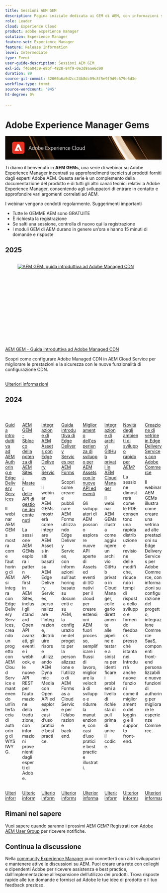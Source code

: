 ```yaml
---
title: Sessioni AEM GEM
description: Pagina iniziale dedicata ai GEM di AEM, con informazioni sulla serie di webinar, informazioni sulla registrazione e webinar precedenti e futuri
role: Leader
cloud: Experience Cloud
product: adobe experience manager
solution: Experience Manager
feature-set: Experience Manager
feature: Release Information
level: Intermediate
type: Event
user-guide-description: Sessioni AEM GEM
exl-id: f46a8439-e9bf-4828-84f9-0e3d9aae6d90
duration: 89
source-git-commit: 32060a6a0d2cc24b8dc09c8f5e9f9d9c679e6d3e
workflow-type: tm+mt
source-wordcount: '845'
ht-degree: 0%

---
```


# Adobe Experience Manager Gems

<img alt="Esperienze digitali" src="./assets/ADX_Gems.png"/>

Ti diamo il benvenuto in **AEM GEMs**, una serie di webinar su Adobe Experience Manager incentrati su approfondimenti tecnici sui prodotti forniti dagli esperti Adobe AEM. Questa serie è un complemento della documentazione del prodotto e di tutti gli altri canali tecnici relativi a Adobe Experience Manager, consentendo agli sviluppatori di entrare in contatto e approfondire vari argomenti correlati ad AEM.

I webinar vengono condotti regolarmente.  Suggerimenti importanti

* Tutte le GEMME AEM sono GRATUITE
* È richiesta la registrazione
* Se salti una sessione, controlla di nuovo qui la registrazione
* I moduli GEM di AEM durano in genere un’ora e hanno 15 minuti di domande e risposte

## 2025

<!-- CARDS

* gems2025/getting-started-adobe-managed-cdn.md

-->
<!-- START CARDS HTML - DO NOT MODIFY BY HAND -->
<div class="columns">
    <div class="column is-half-tablet is-half-desktop is-one-third-widescreen" aria-label="AEM GEMs - Getting started with Adobe Managed CDN">
        <div class="card" style="height: 100%; display: flex; flex-direction: column; height: 100%;">
            <div class="card-image">
                <figure class="image x-is-16by9">
                    <a href="gems2025/getting-started-adobe-managed-cdn.md" title="AEM GEM: guida introduttiva ad Adobe Managed CDN" target="_blank" rel="referrer">
                        <img class="is-bordered-r-small" src="https://video.tv.adobe.com/v/3443168/?format=jpeg&nocache=1739484199651" alt="AEM GEM: guida introduttiva ad Adobe Managed CDN"
                             style="width: 100%; aspect-ratio: 16 / 9; object-fit: cover; overflow: hidden; display: block; margin: auto;">
                    </a>
                </figure>
            </div>
            <div class="card-content is-padded-small" style="display: flex; flex-direction: column; flex-grow: 1; justify-content: space-between;">
                <div class="top-card-content">
                    <p class="headline is-size-6 has-text-weight-bold">
                        <a href="gems2025/getting-started-adobe-managed-cdn.md" target="_blank" rel="referrer" title="AEM GEM: guida introduttiva ad Adobe Managed CDN">AEM GEM - Guida introduttiva ad Adobe Managed CDN</a>
                    </p>
                    <p class="is-size-6">Scopri come configurare Adobe Managed CDN in AEM Cloud Service per migliorare le prestazioni e la sicurezza con le nuove funzionalità di configurazione CDN.</p>
                </div>
                <a href="gems2025/getting-started-adobe-managed-cdn.md" target="_blank" rel="referrer" class="spectrum-Button spectrum-Button--outline spectrum-Button--primary spectrum-Button--sizeM" style="align-self: flex-start; margin-top: 1rem;">
                    <span class="spectrum-Button-label has-no-wrap has-text-weight-bold">Ulteriori informazioni</span>
                </a>
            </div>
        </div>
    </div>
</div>
<!-- END CARDS HTML - DO NOT MODIFY BY HAND -->

## 2024

<!-- CARDS
* gems2024/aem-authoring-and-edge-delivery.md
* gems2024/content-management-apis.md
* gems2024/edge-delivery-for-aem-assets.md
* gems2024/edge-delivery-for-aem-forms.md
* gems2024/improving-dev-experience-for-aem-assets-with-new-apis-and-events.md
* gems2024/private-github-for-aem-cloud-manager.md
* gems2024/rapid-development-environment-news.md
* gems2024/storefronts-on-edge-delivery-with-adobe-commerce.md
-->
<!-- START CARDS HTML - DO NOT MODIFY BY HAND -->
<div class="columns">
    <div class="column is-half-tablet is-half-desktop is-one-third-widescreen" aria-label="Getting started with AEM Authoring and Edge Delivery Services">
        <div class="card" style="height: 100%; display: flex; flex-direction: column; height: 100%;">
            <div class="card-image">
                <figure class="image x-is-16by9">
                    <a href="gems2024/aem-authoring-and-edge-delivery.md" title="Guida introduttiva ad AEM Authoring e Edge Delivery Services" target="_blank" rel="referrer">
                        <img class="is-bordered-r-small" src="https://video.tv.adobe.com/v/3427919/?format=jpeg&nocache=1739484200021" alt="Guida introduttiva ad AEM Authoring e Edge Delivery Services"
                             style="width: 100%; aspect-ratio: 16 / 9; object-fit: cover; overflow: hidden; display: block; margin: auto;">
                    </a>
                </figure>
            </div>
            <div class="card-content is-padded-small" style="display: flex; flex-direction: column; flex-grow: 1; justify-content: space-between;">
                <div class="top-card-content">
                    <p class="headline is-size-6 has-text-weight-bold">
                        <a href="gems2024/aem-authoring-and-edge-delivery.md" target="_blank" rel="referrer" title="Guida introduttiva ad AEM Authoring e Edge Delivery Services">Guida introduttiva ad AEM Authoring e Edge Delivery Services</a>
                    </p>
                    <p class="is-size-6">Il webinar AEM GEMs mostra come l’authoring di AEM si integra con Edge Delivery Services, creando un progetto con AEM Cloud Service e mantenendo un’interfaccia di authoring di WYSIWYG.</p>
                </div>
                <a href="gems2024/aem-authoring-and-edge-delivery.md" target="_blank" rel="referrer" class="spectrum-Button spectrum-Button--outline spectrum-Button--primary spectrum-Button--sizeM" style="align-self: flex-start; margin-top: 1rem;">
                    <span class="spectrum-Button-label has-no-wrap has-text-weight-bold">Ulteriori informazioni</span>
                </a>
            </div>
        </div>
    </div>
    <div class="column is-half-tablet is-half-desktop is-one-third-widescreen" aria-label="AEM GEMs - Unlocking the Power of AEM Sites - Master the Content Management APIs">
        <div class="card" style="height: 100%; display: flex; flex-direction: column; height: 100%;">
            <div class="card-image">
                <figure class="image x-is-16by9">
                    <a href="gems2024/content-management-apis.md" title="AEM GEM: sbloccare la potenza di AEM Sites - Padroneggiare le API di gestione dei contenuti" target="_blank" rel="referrer">
                        <img class="is-bordered-r-small" src="https://video.tv.adobe.com/v/3435036/?format=jpeg&nocache=1739484200038" alt="AEM GEM: sbloccare la potenza di AEM Sites - Padroneggiare le API di gestione dei contenuti"
                             style="width: 100%; aspect-ratio: 16 / 9; object-fit: cover; overflow: hidden; display: block; margin: auto;">
                    </a>
                </figure>
            </div>
            <div class="card-content is-padded-small" style="display: flex; flex-direction: column; flex-grow: 1; justify-content: space-between;">
                <div class="top-card-content">
                    <p class="headline is-size-6 has-text-weight-bold">
                        <a href="gems2024/content-management-apis.md" target="_blank" rel="referrer" title="AEM GEM: sbloccare la potenza di AEM Sites - Padroneggiare le API di gestione dei contenuti">AEM GEM - Sblocco della potenza di AEM Sites - Master delle API di gestione dei contenuti</a>
                    </p>
                    <p class="is-size-6">La sessione AEM GEMs esplora i pattern API-first in AEM Sites, inclusi gli standard OpenAPI avanzati, gli eventi e i webhook, e le nuove API REST per l’automazione della traduzione, con informazioni provenienti dagli esperti di Adobe.</p>
                </div>
                <a href="gems2024/content-management-apis.md" target="_blank" rel="referrer" class="spectrum-Button spectrum-Button--outline spectrum-Button--primary spectrum-Button--sizeM" style="align-self: flex-start; margin-top: 1rem;">
                    <span class="spectrum-Button-label has-no-wrap has-text-weight-bold">Ulteriori informazioni</span>
                </a>
            </div>
        </div>
    </div>
    <div class="column is-half-tablet is-half-desktop is-one-third-widescreen" aria-label="Integrating AEM Assets with Edge Delivery Services">
        <div class="card" style="height: 100%; display: flex; flex-direction: column; height: 100%;">
            <div class="card-image">
                <figure class="image x-is-16by9">
                    <a href="gems2024/edge-delivery-for-aem-assets.md" title="Integrazione di AEM Assets con Edge Delivery Services" target="_blank" rel="referrer">
                        <img class="is-bordered-r-small" src="https://video.tv.adobe.com/v/3433046/?format=jpeg&nocache=1739484200051" alt="Integrazione di AEM Assets con Edge Delivery Services"
                             style="width: 100%; aspect-ratio: 16 / 9; object-fit: cover; overflow: hidden; display: block; margin: auto;">
                    </a>
                </figure>
            </div>
            <div class="card-content is-padded-small" style="display: flex; flex-direction: column; flex-grow: 1; justify-content: space-between;">
                <div class="top-card-content">
                    <p class="headline is-size-6 has-text-weight-bold">
                        <a href="gems2024/edge-delivery-for-aem-assets.md" target="_blank" rel="referrer" title="Integrazione di AEM Assets con Edge Delivery Services">Integrazione di AEM Assets con Edge Delivery Services</a>
                    </p>
                    <p class="is-size-6">Il webinar AEM GEMs mostrerà come integrare AEM Assets in siti basati su AEM Edge Delivery Services, personalizzare l’integrazione, distribuire risorse utilizzando AEM Dynamic Media con Open API ed esplorare casi d’uso pratici e best practice.</p>
                </div>
                <a href="gems2024/edge-delivery-for-aem-assets.md" target="_blank" rel="referrer" class="spectrum-Button spectrum-Button--outline spectrum-Button--primary spectrum-Button--sizeM" style="align-self: flex-start; margin-top: 1rem;">
                    <span class="spectrum-Button-label has-no-wrap has-text-weight-bold">Ulteriori informazioni</span>
                </a>
            </div>
        </div>
    </div>
    <div class="column is-half-tablet is-half-desktop is-one-third-widescreen" aria-label="Getting started with Edge Delivery Services for AEM Forms">
        <div class="card" style="height: 100%; display: flex; flex-direction: column; height: 100%;">
            <div class="card-image">
                <figure class="image x-is-16by9">
                    <a href="gems2024/edge-delivery-for-aem-forms.md" title="Guida introduttiva di Edge Delivery Services per AEM Forms" target="_blank" rel="referrer">
                        <img class="is-bordered-r-small" src="https://video.tv.adobe.com/v/3428434/?format=jpeg&nocache=1739484200089" alt="Guida introduttiva di Edge Delivery Services per AEM Forms"
                             style="width: 100%; aspect-ratio: 16 / 9; object-fit: cover; overflow: hidden; display: block; margin: auto;">
                    </a>
                </figure>
            </div>
            <div class="card-content is-padded-small" style="display: flex; flex-direction: column; flex-grow: 1; justify-content: space-between;">
                <div class="top-card-content">
                    <p class="headline is-size-6 has-text-weight-bold">
                        <a href="gems2024/edge-delivery-for-aem-forms.md" target="_blank" rel="referrer" title="Guida introduttiva di Edge Delivery Services per AEM Forms">Guida introduttiva di Edge Delivery Services per AEM Forms</a>
                    </p>
                    <p class="is-size-6">Scopri come creare e pubblicare AEM Forms utilizzando Edge Delivery Services, con informazioni sull’authoring basato su documenti e su AEM, la configurazione del progetto per la personalizzazione e l’utilizzo di AEM Forms as a Cloud Service per l’elaborazione back-end.</p>
                </div>
                <a href="gems2024/edge-delivery-for-aem-forms.md" target="_blank" rel="referrer" class="spectrum-Button spectrum-Button--outline spectrum-Button--primary spectrum-Button--sizeM" style="align-self: flex-start; margin-top: 1rem;">
                    <span class="spectrum-Button-label has-no-wrap has-text-weight-bold">Ulteriori informazioni</span>
                </a>
            </div>
        </div>
    </div>
    <div class="column is-half-tablet is-half-desktop is-one-third-widescreen" aria-label="Improving the developer experience for AEM Assets with our new APIs and Events">
        <div class="card" style="height: 100%; display: flex; flex-direction: column; height: 100%;">
            <div class="card-image">
                <figure class="image x-is-16by9">
                    <a href="gems2024/improving-dev-experience-for-aem-assets-with-new-apis-and-events.md" title="Migliorare l’esperienza di sviluppo per AEM Assets con le nuove API ed eventi" target="_blank" rel="referrer">
                        <img class="is-bordered-r-small" src="https://video.tv.adobe.com/v/3430198?format=jpeg&nocache=1739484200062" alt="Migliorare l’esperienza di sviluppo per AEM Assets con le nuove API ed eventi"
                             style="width: 100%; aspect-ratio: 16 / 9; object-fit: cover; overflow: hidden; display: block; margin: auto;">
                    </a>
                </figure>
            </div>
            <div class="card-content is-padded-small" style="display: flex; flex-direction: column; flex-grow: 1; justify-content: space-between;">
                <div class="top-card-content">
                    <p class="headline is-size-6 has-text-weight-bold">
                        <a href="gems2024/improving-dev-experience-for-aem-assets-with-new-apis-and-events.md" target="_blank" rel="referrer" title="Migliorare l’esperienza di sviluppo per AEM Assets con le nuove API ed eventi">Miglioramento dell'esperienza di sviluppo per AEM Assets con le nuove API ed eventi</a>
                    </p>
                    <p class="is-size-6">Gli sviluppatori di AEM possono esplorare nuove API aperte di Assets ed eventi di I/O nativi per il cloud per creare estensioni AEM fuori processo, semplificare i flussi di lavoro, migliorare la velocità di sviluppo e ridurre la manutenzione, con casi d’uso pratici e best practice illustrati.</p>
                </div>
                <a href="gems2024/improving-dev-experience-for-aem-assets-with-new-apis-and-events.md" target="_blank" rel="referrer" class="spectrum-Button spectrum-Button--outline spectrum-Button--primary spectrum-Button--sizeM" style="align-self: flex-start; margin-top: 1rem;">
                    <span class="spectrum-Button-label has-no-wrap has-text-weight-bold">Ulteriori informazioni</span>
                </a>
            </div>
        </div>
    </div>
    <div class="column is-half-tablet is-half-desktop is-one-third-widescreen" aria-label="Integrating Private GitHub Repositories in AEM Cloud Manager">
        <div class="card" style="height: 100%; display: flex; flex-direction: column; height: 100%;">
            <div class="card-image">
                <figure class="image x-is-16by9">
                    <a href="gems2024/private-github-for-aem-cloud-manager.md" title="Integrazione di archivi GitHub privati in AEM Cloud Manager" target="_blank" rel="referrer">
                        <img class="is-bordered-r-small" src="https://video.tv.adobe.com/v/3432350?format=jpeg&nocache=1739484200072" alt="Integrazione di archivi GitHub privati in AEM Cloud Manager"
                             style="width: 100%; aspect-ratio: 16 / 9; object-fit: cover; overflow: hidden; display: block; margin: auto;">
                    </a>
                </figure>
            </div>
            <div class="card-content is-padded-small" style="display: flex; flex-direction: column; flex-grow: 1; justify-content: space-between;">
                <div class="top-card-content">
                    <p class="headline is-size-6 has-text-weight-bold">
                        <a href="gems2024/private-github-for-aem-cloud-manager.md" target="_blank" rel="referrer" title="Integrazione di archivi GitHub privati in AEM Cloud Manager">Integrazione di archivi GitHub privati in AEM Cloud Manager</a>
                    </p>
                    <p class="is-size-6">Il webinar AEM GEMs illustra come aggiungere un archivio GitHub privato in Cloud Manager, collegarlo direttamente alle pipeline e testare a sinistra per identificare i problemi a livello di richiesta di pull prima di unire il codice.</p>
                </div>
                <a href="gems2024/private-github-for-aem-cloud-manager.md" target="_blank" rel="referrer" class="spectrum-Button spectrum-Button--outline spectrum-Button--primary spectrum-Button--sizeM" style="align-self: flex-start; margin-top: 1rem;">
                    <span class="spectrum-Button-label has-no-wrap has-text-weight-bold">Ulteriori informazioni</span>
                </a>
            </div>
        </div>
    </div>
    <div class="column is-half-tablet is-half-desktop is-one-third-widescreen" aria-label="What's new in Rapid Development Environments for AEM?">
        <div class="card" style="height: 100%; display: flex; flex-direction: column; height: 100%;">
            <div class="card-image">
                <figure class="image x-is-16by9">
                    <a href="gems2024/rapid-development-environment-news.md" title="Quali sono le novità in Ambienti di sviluppo rapido per AEM?" target="_blank" rel="referrer">
                        <img class="is-bordered-r-small" src="https://video.tv.adobe.com/v/3433337/?format=jpeg&nocache=1739484200081" alt="Quali sono le novità in Ambienti di sviluppo rapido per AEM?"
                             style="width: 100%; aspect-ratio: 16 / 9; object-fit: cover; overflow: hidden; display: block; margin: auto;">
                    </a>
                </figure>
            </div>
            <div class="card-content is-padded-small" style="display: flex; flex-direction: column; flex-grow: 1; justify-content: space-between;">
                <div class="top-card-content">
                    <p class="headline is-size-6 has-text-weight-bold">
                        <a href="gems2024/rapid-development-environment-news.md" target="_blank" rel="referrer" title="Quali sono le novità in Ambienti di sviluppo rapido per AEM?">Novità degli ambienti di sviluppo rapido per AEM?</a>
                    </p>
                    <p class="is-size-6">La sessione dimostrerà come le RDE consentono una rapida distribuzione e revisione delle modifiche, riducendo i tempi di risposta dello sviluppo e fornendo feedback pressoché istantanei. Introdurrà anche nuove funzioni come il miglioramento del logging e il supporto front-end.</p>
                </div>
                <a href="gems2024/rapid-development-environment-news.md" target="_blank" rel="referrer" class="spectrum-Button spectrum-Button--outline spectrum-Button--primary spectrum-Button--sizeM" style="align-self: flex-start; margin-top: 1rem;">
                    <span class="spectrum-Button-label has-no-wrap has-text-weight-bold">Ulteriori informazioni</span>
                </a>
            </div>
        </div>
    </div>
    <div class="column is-half-tablet is-half-desktop is-one-third-widescreen" aria-label="Building Storefronts on Edge Delivery Services with Adobe Commerce">
        <div class="card" style="height: 100%; display: flex; flex-direction: column; height: 100%;">
            <div class="card-image">
                <figure class="image x-is-16by9">
                    <a href="gems2024/storefronts-on-edge-delivery-with-adobe-commerce.md" title="Creazione di vetrine su Edge Delivery Services con Adobe Commerce" target="_blank" rel="referrer">
                        <img class="is-bordered-r-small" src="https://video.tv.adobe.com/v/3427729?format=jpeg&nocache=1739484200100" alt="Creazione di vetrine su Edge Delivery Services con Adobe Commerce"
                             style="width: 100%; aspect-ratio: 16 / 9; object-fit: cover; overflow: hidden; display: block; margin: auto;">
                    </a>
                </figure>
            </div>
            <div class="card-content is-padded-small" style="display: flex; flex-direction: column; flex-grow: 1; justify-content: space-between;">
                <div class="top-card-content">
                    <p class="headline is-size-6 has-text-weight-bold">
                        <a href="gems2024/storefronts-on-edge-delivery-with-adobe-commerce.md" target="_blank" rel="referrer" title="Creazione di vetrine su Edge Delivery Services con Adobe Commerce">Creazione di vetrine in Edge Delivery Services con Adobe Commerce</a>
                    </p>
                    <p class="is-size-6">Il webinar AEM GEMs illustra come creare una vetrina ad alte prestazioni su Edge Delivery Services per Adobe Commerce, con informazioni su configurazione del progetto, integrazione Commerce SaaS, componenti front-end personalizzabili e nuove funzioni di authoring per migliorare le esperienze Commerce.</p>
                </div>
                <a href="gems2024/storefronts-on-edge-delivery-with-adobe-commerce.md" target="_blank" rel="referrer" class="spectrum-Button spectrum-Button--outline spectrum-Button--primary spectrum-Button--sizeM" style="align-self: flex-start; margin-top: 1rem;">
                    <span class="spectrum-Button-label has-no-wrap has-text-weight-bold">Ulteriori informazioni</span>
                </a>
            </div>
        </div>
    </div>
</div>
<!-- END CARDS HTML - DO NOT MODIFY BY HAND -->


## Rimani nel sapere

Vuoi sapere quando saranno i prossimi AEM GEM?  Registrati con [Adobe AEM User Group](https://aem-augs.adobe.com/) per ricevere notifiche.

## Continua la discussione

Nella [community Experience Manager](https://experienceleaguecommunities.adobe.com/t5/adobe-experience-manager/ct-p/adobe-experience-manager-community) puoi connetterti con altri sviluppatori e mantenere attive le discussioni su AEM.  Puoi creare una rete con colleghi e dipendenti Adobe per ricevere assistenza e best practice, dall’implementazione all’espansione dell’utilizzo dei prodotti.  Trova risposte rapide alle tue domande e fornisci ad Adobe le tue idee di prodotto e il tuo feedback prezioso.

<!--  ## Upcoming AEM GEMs webinar - AEM Sites: Master the Content Management APIs

This webinar will be conducted on Wednesday, October 9th - 5pm CEST / 8am PDT / 8.30pm IST. Note, that only registration is required for this webinar. 
If interested to join, please register [**here**](https://adobe.ly/4g6TYck).



<table style="max-width: 1214px;">
<tr>
  <td style="vertical-align: top;">
    <a href="https://www.youtube.com/watch?v=f1T9XU9TCJU">
      <img alt="Experience League LIVE Oct 25" src="assets/Oct25_2022_exl_live_banner_web_1920_WebBanner.png">
    </a>
    <div>
      <a href="https://www.youtube.com/watch?v=f1T9XU9TCJU">
        <strong>Deliver the right offer at the right time with decision management</strong>
      </a>
      <br/><em>with Sandra Hausmann, Ben Tepfer, Brandon Poyfair, and Jason Hickey</em>
      <br/><em>October 25, 2022</em>
    </div>
  </td>
</tr>
</table>

## Previous AEM GEMs webinar

Our latest AEM GEMs webinar on **Unlocking the Power of AEM Sites - Master the Content Management APIs** has been conducted on *October 9th, 2024*.
The **recording** can be viewed here:
[Unlocking the Power of AEM Sites - Master the Content Management APIs](* https://experienceleague.adobe.com/en/docs/events/experience-manager-gems-recordings/gems2024/content-management-apis.md)

>[!NOTE]
>
> Sign up to be notified about upcoming AEM GEMs webinars and other AEM related events - [Adobe's AEM User Group](https://aem-augs.adobe.com/).

## AEM GEMs - technical webinars around AEM - for developers delivered by developers

Welcome to **AEM GEMs** - our webinar series of technical deep dives on Adobe Experience Manager, delivered by Adobe experts. This series is a complement of the product documentation and of all other technical channels regarding Adobe Experience Manager, allowing developers to get in touch and go deep on a specific topic. 

The webinars will be conducted regularly, including the following:

* A maximum duration of 60 minutes per webinar
* < 15 mins of Q&A at the end and chat experts available throughout the webinar
* Recording available after each webinar
* All AEM GEMs webinars are free of charge and conducted virtually, only registration is required.

## Experience League Community

Our [Experience Manager Community](https://experienceleaguecommunities.adobe.com/t5/adobe-experience-manager/ct-p/adobe-experience-manager-community) play a critical role in supporting product adoption and customer success.

* Connection: Network with peers and Adobe personnel for guidance and best practices from implementation to expanding product use
* Quick Answers: Extensive pool of real-world use case answers to support successful active use of Adobe solutions
* Ideation & Feedback: Intake customer product ideas and provide valuable VoC feedback to product teams

-->